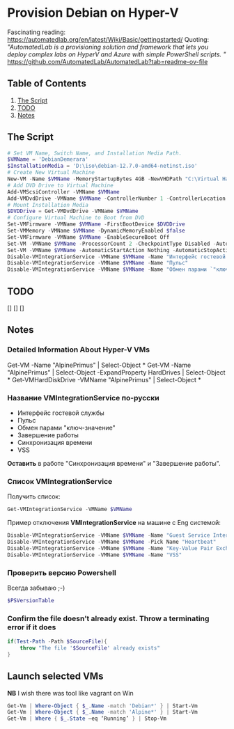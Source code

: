 # Provision Debian on Hyper-V

Fascinating reading:
<https://automatedlab.org/en/latest/Wiki/Basic/gettingstarted/>
Quoting:
*"AutomatedLab is a provisioning solution and framework that lets you deploy complex labs on HyperV and Azure with simple PowerShell scripts. "*
<https://github.com/AutomatedLab/AutomatedLab?tab=readme-ov-file>



## Table of Contents

1. [The Script](#the-script)
2. [TODO](#todo)
3. [Notes](#notes)

<a id="the-script"></a>
## The Script

```powershell
# Set VM Name, Switch Name, and Installation Media Path.
$VMName = 'DebianDemerara'
$InstallationMedia = 'D:\iso\debian-12.7.0-amd64-netinst.iso'
# Create New Virtual Machine
New-VM -Name $VMName -MemoryStartupBytes 4GB -NewVHDPath "C:\Virtual Hard Disks\DebianDemerara.vhdx" -NewVHDSizeBytes 12GB -Path "C:\Virtual Hard Disks\$VMName" -Generation 2 -Switch External
# Add DVD Drive to Virtual Machine
Add-VMScsiController -VMName $VMName
Add-VMDvdDrive -VMName $VMName -ControllerNumber 1 -ControllerLocation 0 -Path $InstallationMedia
# Mount Installation Media
$DVDDrive = Get-VMDvdDrive -VMName $VMName
# Configure Virtual Machine to Boot from DVD
Set-VMFirmware -VMName $VMName -FirstBootDevice $DVDDrive
Set-VMMemory -VMName $VMName -DynamicMemoryEnabled $false
Set-VMFirmware -VMName $VMName -EnableSecureBoot Off
Set-VM -VMName $VMName -ProcessorCount 2 -CheckpointType Disabled -AutomaticStopAction Shutdown -Passthru
Set-VM -VMName $VMName -AutomaticStartAction Nothing -AutomaticStopAction TurnOff
Disable-VMIntegrationService -VMName $VMName -Name "Интерфейс гостевой службы"
Disable-VMIntegrationService -VMName $VMName -Name "Пульс"
Disable-VMIntegrationService -VMName $VMName -Name "Обмен парами `"ключ-значение`""
```

## TODO

<a id="todo"></a>

[]
[]
[]

## Notes

<a id="notes"></a>

### Detailed Information About Hyper-V VMs

Get-VM -Name "AlpinePrimus" | Select-Object *
Get-VM -Name "AlpinePrimus" | Select-Object -ExpandProperty HardDrives | Select-Object *
Get-VMHardDiskDrive -VMName "AlpinePrimus" | Select-Object *

### Название VMIntegrationService по-русски

- Интерфейс гостевой службы
- Пульс
- Обмен парами "ключ-значение"
- Завершение работы
- Синхронизация времени
- VSS

**Оставить** в работе "Синхронизация времени" и "Завершение работы".

### Список VMIntegrationService

Получить список:

```powershell
Get-VMIntegrationService -VMName $VMName
```

Пример отключения **VMIntegrationService** на машине с Eng системой:

```powershell
Disable-VMIntegrationService -VMName $VMName -Name "Guest Service Interface"
Disable-VMIntegrationService -VMName $VMName -Pick Name "Heartbeat"
Disable-VMIntegrationService -VMName $VMName -Name "Key-Value Pair Exchange"
Disable-VMIntegrationService -VMName $VMName -Name "VSS"
```

### Проверить версию Powershell

Всегда забываю ;-)

```powershell
$PSVersionTable
```

### Confirm the file doesn’t already exist. Throw a terminating error if it does

```powershell
if(Test-Path -Path $SourceFile){
    throw "The file '$SourceFile' already exists"
}
```

## Launch selected VMs

**NB** I wish there was tool like vagrant on Win

```powershell
Get-Vm | Where-Object { $_.Name -match 'Debian*' } | Start-Vm
Get-Vm | Where-Object { $_.Name -match 'Alpine*' } | Start-Vm
Get-Vm | Where { $_.State –eq ‘Running’ } | Stop-Vm 
```
